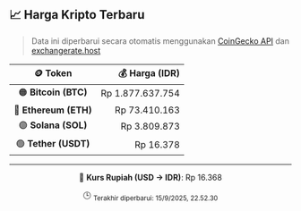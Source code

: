 

<!-- HARGA_KRIPTO -->
## 📈 Harga Kripto Terbaru

> Data ini diperbarui secara otomatis menggunakan [CoinGecko API](https://www.coingecko.com/) dan [exchangerate.host](https://exchangerate.host/)

<div align="center">

| 🪙 Token | 💰 Harga (IDR) |
|:------:|---------------:|
| 🟠 **Bitcoin (BTC)**   | Rp 1.877.637.754 |
| 🔵 **Ethereum (ETH)**  | Rp 73.410.163 |
| 🟣 **Solana (SOL)**    | Rp 3.809.873 |
| 🟢 **Tether (USDT)**   | Rp 16.378 |

---

💱 **Kurs Rupiah (USD → IDR)**: Rp 16.368

🕒 <sub>Terakhir diperbarui: 15/9/2025, 22.52.30</sub>

</div>
<!-- /HARGA_KRIPTO -->